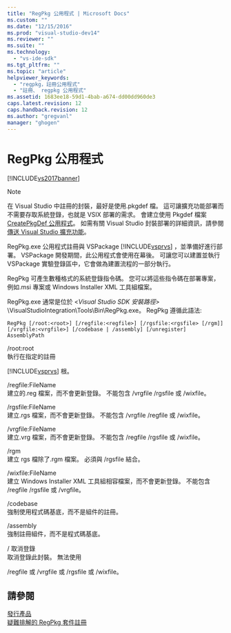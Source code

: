 ```yaml
---
title: "RegPkg 公用程式 | Microsoft Docs"
ms.custom: ""
ms.date: "12/15/2016"
ms.prod: "visual-studio-dev14"
ms.reviewer: ""
ms.suite: ""
ms.technology: 
  - "vs-ide-sdk"
ms.tgt_pltfrm: ""
ms.topic: "article"
helpviewer_keywords: 
  - "regpkg，註冊公用程式"
  - "註冊、 regpkg 公用程式"
ms.assetid: 1683ee18-59d1-4bab-a674-dd00dd960de3
caps.latest.revision: 12
caps.handback.revision: 12
ms.author: "gregvanl"
manager: "ghogen"
---
```

# RegPkg 公用程式
[!INCLUDE[vs2017banner](../../code-quality/includes/vs2017banner.md)]

> [!NOTE]
>  在 Visual Studio 中註冊的封裝，最好是使用.pkgdef 檔。 這可讓擴充功能部署而不需要存取系統登錄，也就是 VSIX 部署的需求。 會建立使用 Pkgdef 檔案 [CreatePkgDef 公用程式](../../extensibility/internals/createpkgdef-utility.md)。 如需有關 Visual Studio 封裝部署的詳細資訊，請參閱 [傳送 Visual Studio 擴充功能](../../extensibility/shipping-visual-studio-extensions.md)。  
  
 RegPkg.exe 公用程式註冊與 VSPackage [!INCLUDE[vsprvs](../../code-quality/includes/vsprvs_md.md)] ，並準備好進行部署。 VSPackage 開發期間，此公用程式會使用在幕後。 可讓您可以建置並執行 VSPackage 實驗登錄區中，它會做為建置流程的一部分執行。  
  
 RegPkg 可產生數種格式的系統登錄指令碼。 您可以將這些指令碼在部署專案，例如.msi 專案或 Windows Installer XML 工具組檔案。  
  
 RegPkg.exe 通常是位於 \<*Visual Studio SDK 安裝路徑*\> \\VisualStudioIntegration\\Tools\\Bin\\RegPkg.exe。 RegPkg 遵循此語法:  
  
```  
RegPkg [/root:<root>] [/regfile:<regfile>] [/rgsfile:<rgsfile> [/rgm]] [/vrgfile:<vrgfile>] [/codebase | /assembly] [/unregister] AssemblyPath  
```  
  
 \/root:root  
 執行在指定的註冊  
  
 [!INCLUDE[vsprvs](../../code-quality/includes/vsprvs_md.md)] 根。  
  
 \/regfile:FileName  
 建立的.reg 檔案，而不會更新登錄。  不能包含 \/vrgfile \/rgsfile 或 \/wixfile。  
  
 \/rgsfile:FileName  
 建立.rgs 檔案，而不會更新登錄。  不能包含 \/vrgfile \/regfile 或 \/wixfile。  
  
 \/vrgfile:FileName  
 建立.vrg 檔案，而不會更新登錄。  不能包含 \/regfile \/rgsfile 或 \/wixfile。  
  
 \/rgm  
 建立 rgs 檔除了.rgm 檔案。  必須與 \/rgsfile 結合。  
  
 \/wixfile:FileName  
 建立 Windows Installer XML 工具組相容檔案，而不會更新登錄。  不能包含 \/regfile \/rgsfile 或 \/vrgfile。  
  
 \/codebase  
 強制使用程式碼基底，而不是組件的註冊。  
  
 \/assembly  
 強制註冊組件，而不是程式碼基底。  
  
 \/ 取消登錄  
 取消登錄此封裝。  無法使用  
  
 \/regfile 或 \/vrgfile 或 \/rgsfile 或 \/wixfile。  
  
## 請參閱  
 [發行產品](../../misc/releasing-a-visual-studio-integration-product.md)   
 [疑難排解的 RegPkg 套件註冊](../../extensibility/internals/troubleshooting-regpkg-package-registration.md)